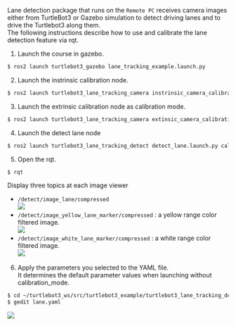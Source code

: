 
<!-- ### [Lane Detection](#lane-detection) -->

Lane detection package that runs on the `Remote PC` receives camera images either from TurtleBot3 or Gazebo simulation to detect driving lanes and to drive the Turtlebot3 along them.  
The following instructions describe how to use and calibrate the lane detection feature via rqt.

1. Launch the course in gazebo.
``` bash
$ ros2 launch turtlebot3_gazebo lane_tracking_example.launch.py
```  
2. Launch the instrinsic calibration node.
``` bash
$ ros2 launch turtlebot3_lane_tracking_camera instrinsic_camera_calibration.launch.py
```  

3. Launch the extrinsic calibration node as calibration mode.
``` bash
$ ros2 launch turtlebot3_lane_tracking_camera extinsic_camera_calibration.launch.py
```  

4. Launch the detect lane node  
``` bash
$ ros2 launch turtlebot3_lane_tracking_detect detect_lane.launch.py calibration_mode:=True
```  

5. Open the rqt.
``` bash
$ rqt
```  
Display three topics at each image viewer
  - `/detect/image_lane/compressed`  
  ![](/assets/images/platform/turtlebot3/autonomous_driving/noetic_detect_image_lane.png)
  - `/detect/image_yellow_lane_marker/compressed` : a yellow range color filtered image.  
  ![](/assets/images/platform/turtlebot3/autonomous_driving/noetic_detect_yellow_lane.png)
  - `/detect/image_white_lane_marker/compressed` : a white range color filtered image.  
  ![](/assets/images/platform/turtlebot3/autonomous_driving/noetic_detect_white_lane.png)

6. Apply the parameters you selected to the YAML file.  
  It determines the default parameter values when launching without calibration_mode.  
``` bash
$ cd ~/turtlebot3_ws/src/turtlebot3_example/turtlebot3_lane_tracking_detect/param/lane
$ gedit lane.yaml
```  
![](/assets/images/platform/turtlebot3/lane_tracking/detect_yaml.png)  